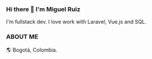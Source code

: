 ### Hi there 👋 I'm Miguel Ruiz

I'm fullstack dev. 
I love work with Laravel, Vue.js and SQL.

### ABOUT ME

🌎 Bogotá, Colombia.
